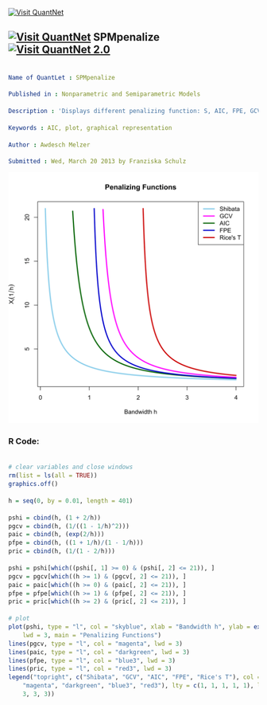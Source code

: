 
[<img src="https://github.com/QuantLet/Styleguide-and-FAQ/blob/master/pictures/banner.png" width="888" alt="Visit QuantNet">](http://quantlet.de/)

## [<img src="https://github.com/QuantLet/Styleguide-and-FAQ/blob/master/pictures/qloqo.png" alt="Visit QuantNet">](http://quantlet.de/) **SPMpenalize** [<img src="https://github.com/QuantLet/Styleguide-and-FAQ/blob/master/pictures/QN2.png" width="60" alt="Visit QuantNet 2.0">](http://quantlet.de/)

```yaml

Name of QuantLet : SPMpenalize

Published in : Nonparametric and Semiparametric Models

Description : 'Displays different penalizing function: S, AIC, FPE, GCV, T.'

Keywords : AIC, plot, graphical representation

Author : Awdesch Melzer

Submitted : Wed, March 20 2013 by Franziska Schulz

```

![Picture1](SPMpenalize-1.png)


### R Code:
```r

# clear variables and close windows
rm(list = ls(all = TRUE))
graphics.off()

h = seq(0, by = 0.01, length = 401)

pshi = cbind(h, (1 + 2/h))
pgcv = cbind(h, (1/((1 - 1/h)^2)))
paic = cbind(h, (exp(2/h)))
pfpe = cbind(h, ((1 + 1/h)/(1 - 1/h)))
pric = cbind(h, (1/(1 - 2/h)))

pshi = pshi[which((pshi[, 1] >= 0) & (pshi[, 2] <= 21)), ]
pgcv = pgcv[which((h >= 1) & (pgcv[, 2] <= 21)), ]
paic = paic[which((h >= 0) & (paic[, 2] <= 21)), ]
pfpe = pfpe[which((h >= 1) & (pfpe[, 2] <= 21)), ]
pric = pric[which((h >= 2) & (pric[, 2] <= 21)), ]

# plot
plot(pshi, type = "l", col = "skyblue", xlab = "Bandwidth h", ylab = expression(X[i](1/h)), 
    lwd = 3, main = "Penalizing Functions")
lines(pgcv, type = "l", col = "magenta", lwd = 3)
lines(paic, type = "l", col = "darkgreen", lwd = 3)
lines(pfpe, type = "l", col = "blue3", lwd = 3)
lines(pric, type = "l", col = "red3", lwd = 3)
legend("topright", c("Shibata", "GCV", "AIC", "FPE", "Rice's T"), col = c("skyblue", 
    "magenta", "darkgreen", "blue3", "red3"), lty = c(1, 1, 1, 1, 1), lwd = c(3, 3, 
    3, 3, 3))
```
